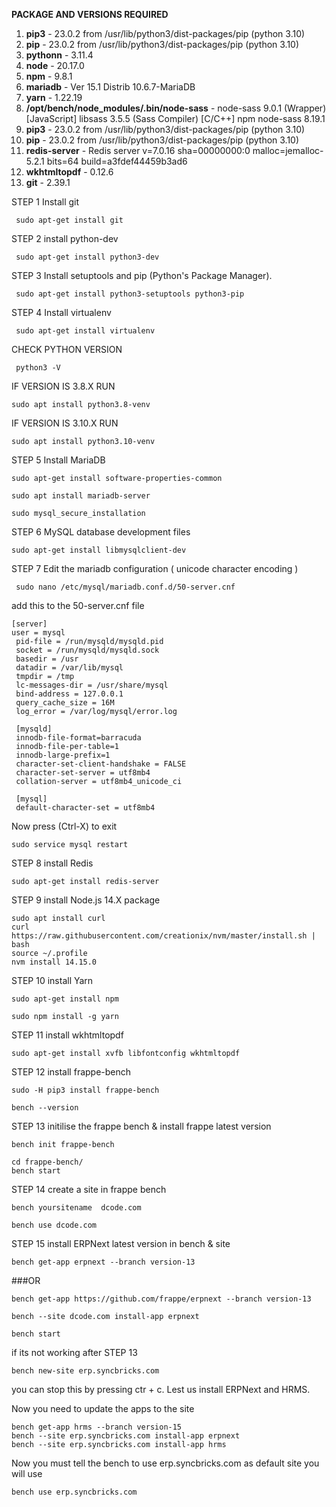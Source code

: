 **PACKAGE AND VERSIONS REQUIRED**

1) **pip3**	- 23.0.2 from /usr/lib/python3/dist-packages/pip (python 3.10)
2) **pip** - 23.0.2 from /usr/lib/python3/dist-packages/pip (python 3.10)
3) **pythonn** -	3.11.4
4) **node** -	20.17.0
5) **npm**	- 9.8.1
6) **mariadb** -	Ver 15.1 Distrib 10.6.7-MariaDB
7) **yarn**	- 1.22.19
8) **/opt/bench/node_modules/.bin/node-sass** - node-sass 9.0.1 (Wrapper) [JavaScript] libsass 3.5.5 (Sass Compiler) [C/C++] npm node-sass	8.19.1
9) **pip3**	- 23.0.2 from /usr/lib/python3/dist-packages/pip (python 3.10)
10) **pip**	- 23.0.2 from /usr/lib/python3/dist-packages/pip (python 3.10)
11) **redis-server** -	Redis server v=7.0.16 sha=00000000:0 malloc=jemalloc-5.2.1 bits=64 build=a3fdef44459b3ad6
12) **wkhtmltopdf**	- 0.12.6
13) **git** -	2.39.1

STEP 1 Install git

     sudo apt-get install git

STEP 2 install python-dev

     sudo apt-get install python3-dev

STEP 3 Install setuptools and pip (Python's Package Manager).

     sudo apt-get install python3-setuptools python3-pip
	 
STEP 4 Install virtualenv

     sudo apt-get install virtualenv
	 
CHECK PYTHON VERSION

     python3 -V
	 
IF VERSION IS 3.8.X RUN

    sudo apt install python3.8-venv
	
IF VERSION IS 3.10.X RUN

    sudo apt install python3.10-venv
	
 STEP 5 Install MariaDB

    sudo apt-get install software-properties-common
	
    sudo apt install mariadb-server
	
    sudo mysql_secure_installation
	
STEP 6 MySQL database development files

    sudo apt-get install libmysqlclient-dev
	
STEP 7 Edit the mariadb configuration ( unicode character encoding )

     sudo nano /etc/mysql/mariadb.conf.d/50-server.cnf
add this to the 50-server.cnf file

    [server]
    user = mysql
     pid-file = /run/mysqld/mysqld.pid
     socket = /run/mysqld/mysqld.sock
     basedir = /usr
     datadir = /var/lib/mysql
     tmpdir = /tmp
     lc-messages-dir = /usr/share/mysql
     bind-address = 127.0.0.1
     query_cache_size = 16M
     log_error = /var/log/mysql/error.log

     [mysqld]
     innodb-file-format=barracuda
     innodb-file-per-table=1
     innodb-large-prefix=1
     character-set-client-handshake = FALSE
     character-set-server = utf8mb4
     collation-server = utf8mb4_unicode_ci      
 
     [mysql]
     default-character-set = utf8mb4
	 
Now press (Ctrl-X) to exit

    sudo service mysql restart

STEP 8 install Redis

    sudo apt-get install redis-server
	
STEP 9 install Node.js 14.X package

    sudo apt install curl 
    curl https://raw.githubusercontent.com/creationix/nvm/master/install.sh | bash
    source ~/.profile
    nvm install 14.15.0  
	
STEP 10 install Yarn

    sudo apt-get install npm

    sudo npm install -g yarn
	
STEP 11 install wkhtmltopdf

    sudo apt-get install xvfb libfontconfig wkhtmltopdf
	
STEP 12 install frappe-bench

    sudo -H pip3 install frappe-bench

    bench --version

STEP 13 initilise the frappe bench & install frappe latest version

    bench init frappe-bench 

    cd frappe-bench/
    bench start
	
STEP 14 create a site in frappe bench

    bench yoursitename  dcode.com

    bench use dcode.com
	
STEP 15 install ERPNext latest version in bench & site

    bench get-app erpnext --branch version-13
###OR

    bench get-app https://github.com/frappe/erpnext --branch version-13

    bench --site dcode.com install-app erpnext

    bench start
if its not working after STEP 13

    bench new-site erp.syncbricks.com
you can stop this by pressing ctr + c. Lest us install ERPNext and HRMS.

Now you need to update the apps to the site

    bench get-app hrms --branch version-15
    bench --site erp.syncbricks.com install-app erpnext
    bench --site erp.syncbricks.com install-app hrms

Now you must tell the bench to use erp.syncbricks.com as default site you will use

    bench use erp.syncbricks.com

      
    





